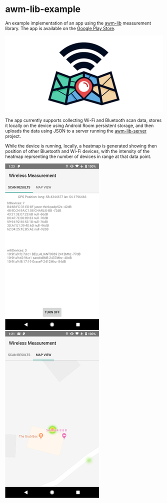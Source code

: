 # awm-lib-example
An example implementation of an app using the [awm-lib](https://github.com/compscidr/awm-lib) measurement library. The app is available on the [Google Play Store](https://play.google.com/store/apps/details?id=io.rightmesh.awm_lib_example).

![Alt text](/logo/featured.jpg?raw=true)

The app currently supports collecting Wi-Fi and Bluetooth scan data,
stores it locally on the device using Android Room persistent storage,
and then uploads the data using JSON to a server running the [awm-lib-server](https://github.com/compscidr/awm-lib-server) project.

While the device is running, locally, a heatmap is generated showing then position of other Bluetooth and Wi-Fi devices, with the intensity of
the heatmap reprsenting the number of devices in range at that data point.

<img src="/screenshots/1.png?raw=true" width="300"/>  <img src="/screenshots/2.png?raw=true" width="300"/>

